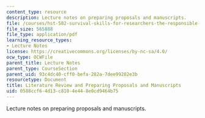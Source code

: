 ```yaml
---
content_type: resource
description: Lecture notes on preparing proposals and manuscripts.
file: /courses/hst-502-survival-skills-for-researchers-the-responsible-conduct-of-research-spring-2003/0588ccf64d13c8104e448e0cd9464b75_6roposalsmanus.pdf
file_size: 565888
file_type: application/pdf
learning_resource_types:
- Lecture Notes
license: https://creativecommons.org/licenses/by-nc-sa/4.0/
ocw_type: OCWFile
parent_title: Lecture Notes
parent_type: CourseSection
parent_uid: 93c4dc40-cff0-befa-282a-7dee99282e3b
resourcetype: Document
title: Literature Review and Preparing Proposals and Manuscripts
uid: 0588ccf6-4d13-c810-4e44-8e0cd9464b75
---
```

Lecture notes on preparing proposals and manuscripts.